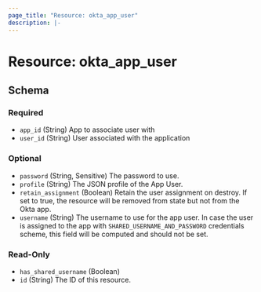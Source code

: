 ```yaml
---
page_title: "Resource: okta_app_user"
description: |-
---
```


# Resource: okta_app_user

<!-- schema generated by tfplugindocs -->

## Schema

### Required

- `app_id` (String) App to associate user with
- `user_id` (String) User associated with the application

### Optional

- `password` (String, Sensitive) The password to use.
- `profile` (String) The JSON profile of the App User.
- `retain_assignment` (Boolean) Retain the user assignment on destroy. If set to true, the resource will be removed from state but not from the Okta app.
- `username` (String) The username to use for the app user. In case the user is assigned to the app with `SHARED_USERNAME_AND_PASSWORD` credentials scheme, this field will be computed and should not be set.

### Read-Only

- `has_shared_username` (Boolean)
- `id` (String) The ID of this resource.

